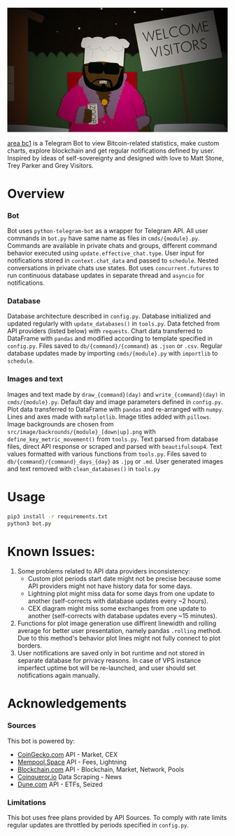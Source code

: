 ![welcome](https://github.com/etchedheadplate/area-bc1/blob/master/welcome.png)

[area bc1](https://t.me/area_bc1_bot) is a Telegram Bot to view Bitcoin-related statistics, make custom charts, explore blockchain and get regular notifications defined by user. Inspired by ideas of self-sovereignty and designed with love to Matt Stone, Trey Parker and Grey Visitors.

# Overview
### Bot
Bot uses `python-telegram-bot` as a wrapper for Telegram API.  All user commands in `bot.py`  have same name as files in `cmds/{module}.py`. Commands are available in private chats and groups, different command behavior executed using `update.effective_chat.type`. User input for notifications stored in `context.chat_data` and passed to `schedule`. Nested conversations in private chats use states. Bot uses `concurrent.futures` to run continuous database updates in separate thread and `asyncio` for notifications.
### Database
Database architecture described in `config.py`. Database initialized and updated regularly with `update_databases()` in `tools.py`. Data fetched from API providers (listed below) with `requests`. Chart data transferred to DataFrame with `pandas` and modified according to template specified in `config.py`. Files saved to `db/{command}/{command}` as `.json` or `.csv`. Regular database updates made by importing `cmds/{module}.py` with `importlib` to `schedule`.
### Images and text
Images and text made by `draw_{command}(day)` and  `write_{command}(day)` in `cmds/{module}.py`. Default day and image parameters defined in `config.py`. Plot data transferred to DataFrame with `pandas` and re-arranged with `numpy`. Lines and axes made with `matplotlib`. Image titles added with `pillows`. Image backgrounds are chosen from `src/image/backrounds/{module}_[down|up].png` with `define_key_metric_movement()` from `tools.py`. Text parsed from database files, direct API response or scraped and parsed with `beautifulsoup4`.  Text values formatted with various functions from `tools.py`. Files saved to `db/{command}/{command}_days_{day}` as `.jpg` or `.md`. User generated images and text removed with `clean_databases()` in `tools.py`

# Usage
```bash
pip3 install -r requirements.txt
python3 bot.py
```

# Known Issues:
1. Some problems related to API data providers inconsistency:
    - Custom plot periods start date might not be precise because some API providers might not have history data for some days.
    - Lightning plot might miss data for some days from one update to another (self-corrects with database updates every ~2 hours).
    - CEX diagram might miss some exchanges from one update to another (self-corrects with database updates every ~15 minutes).
2. Functions for plot image generation use diffirent linewidth and rolling average for better user presentation, namely pandas `.rolling` method. Due to this method's behavior plot lines might not fully connect to plot borders.
3. User notifications are saved only in bot runtime and not stored in separate database for privacy reasons. In case of VPS instance imperfect uptime bot will be re-launched, and user should set notifications again manually.

# Acknowledgements
### Sources
This bot is powered by:
- [CoinGecko.com](https://www.coingecko.com/) API - Market, CEX
- [Mempool.Space](https://mempool.space/) API - Fees, Lightning
- [Blockchain.com](https://www.blockchain.com/) API - Blockchain, Market, Network, Pools
- [Coinqueror.io](https://coinqueror.io/) Data Scraping - News
- [Dune.com](https://dune.com/) API - ETFs, Seized
### Limitations
This bot uses free plans provided by API Sources. To comply with rate limits regular updates are throttled by periods specified in `config.py`.
